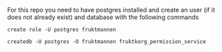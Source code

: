 For this repo you need to have postgres installed and create an user (if it does not already exist) and database with the following commands

`create role -U postgres fruktmannen`

`createdb -U postgres -O fruktmannen fruktkorg_permission_service`